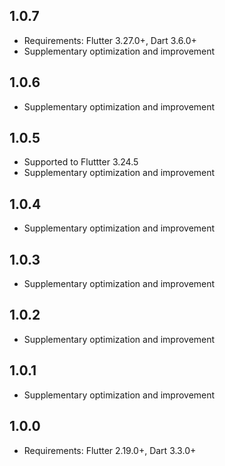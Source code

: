 ## 1.0.7

* Requirements: Flutter 3.27.0+, Dart 3.6.0+
* Supplementary optimization and improvement

## 1.0.6

* Supplementary optimization and improvement

## 1.0.5

* Supported to Fluttter 3.24.5
* Supplementary optimization and improvement

## 1.0.4

* Supplementary optimization and improvement
  
## 1.0.3

* Supplementary optimization and improvement

## 1.0.2

* Supplementary optimization and improvement

## 1.0.1

* Supplementary optimization and improvement

## 1.0.0

* Requirements: Flutter 2.19.0+, Dart 3.3.0+
